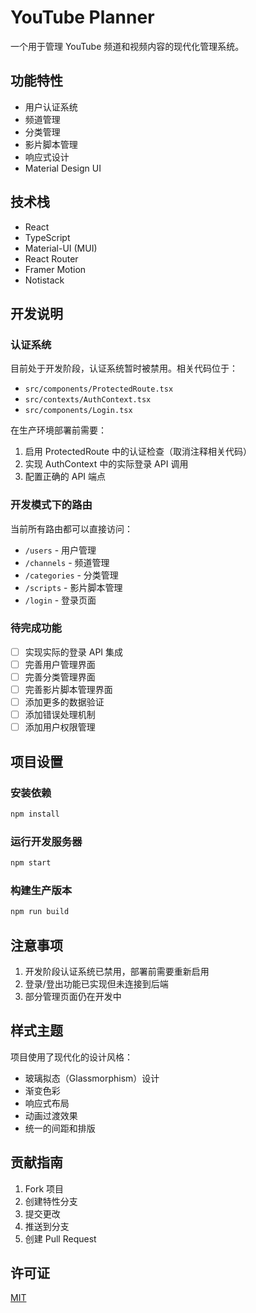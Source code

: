 # YouTube Planner

一个用于管理 YouTube 频道和视频内容的现代化管理系统。

## 功能特性

- 用户认证系统
- 频道管理
- 分类管理
- 影片脚本管理
- 响应式设计
- Material Design UI

## 技术栈

- React
- TypeScript
- Material-UI (MUI)
- React Router
- Framer Motion
- Notistack

## 开发说明

### 认证系统

目前处于开发阶段，认证系统暂时被禁用。相关代码位于：
- `src/components/ProtectedRoute.tsx`
- `src/contexts/AuthContext.tsx`
- `src/components/Login.tsx`

在生产环境部署前需要：
1. 启用 ProtectedRoute 中的认证检查（取消注释相关代码）
2. 实现 AuthContext 中的实际登录 API 调用
3. 配置正确的 API 端点

### 开发模式下的路由

当前所有路由都可以直接访问：
- `/users` - 用户管理
- `/channels` - 频道管理
- `/categories` - 分类管理
- `/scripts` - 影片脚本管理
- `/login` - 登录页面

### 待完成功能

- [ ] 实现实际的登录 API 集成
- [ ] 完善用户管理界面
- [ ] 完善分类管理界面
- [ ] 完善影片脚本管理界面
- [ ] 添加更多的数据验证
- [ ] 添加错误处理机制
- [ ] 添加用户权限管理

## 项目设置

### 安装依赖

```bash
npm install
```

### 运行开发服务器

```bash
npm start
```

### 构建生产版本

```bash
npm run build
```

## 注意事项

1. 开发阶段认证系统已禁用，部署前需要重新启用
2. 登录/登出功能已实现但未连接到后端
3. 部分管理页面仍在开发中

## 样式主题

项目使用了现代化的设计风格：
- 玻璃拟态（Glassmorphism）设计
- 渐变色彩
- 响应式布局
- 动画过渡效果
- 统一的间距和排版

## 贡献指南

1. Fork 项目
2. 创建特性分支
3. 提交更改
4. 推送到分支
5. 创建 Pull Request

## 许可证

[MIT](https://opensource.org/licenses/MIT)
